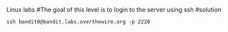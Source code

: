  Linux labs
#The goal of this level is to login to the server using ssh
#solution  



```ssh bandit0@bandit.labs.overthewire.org -p 2220```
